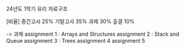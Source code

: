 24년도 1학기 유리 자료구조

[비율]
중간고사 25%
기말고사 35%
과제 30%
출결 10%

-> 과제
assignment 1 : Arrays and Structures
assignment 2 : Stack and Queue
assignment 3 : Trees
assignment 4
assignment 5
